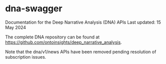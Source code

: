 # dna-swagger
Documentation for the Deep Narrative Analysis (DNA) APIs
Last updated: 15 May 2024

The complete DNA repository can be found at https://github.com/ontoinsights/deep_narrative_analysis.

Note that the dna/v1/news APIs have been removed pending resolution of subscription issues.
